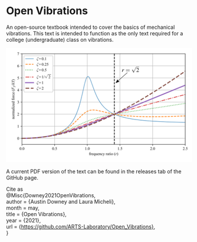# Open Vibrations
An open-source textbook intended to cover the basics of mechanical vibrations. This text is intended to function as the only text required for a college (undergraduate) class on vibrations. 


<p align="center">
<img src="figures/base_excitation_force_transmissibility.png" alt="drawing" width="700"/>
</p>
<p align="center">
</p>



A current PDF version of the text can be found in the releases tab of the GitHub page. 

Cite as  
@Misc{Downey2021OpenVibrations,  
  author = {Austin Downey and Laura Micheli},  
  month  = may,  
  title  = {Open Vibrations},  
  year   = {2021},  
  url    = {https://github.com/ARTS-Laboratory/Open_Vibrations},  
}  












